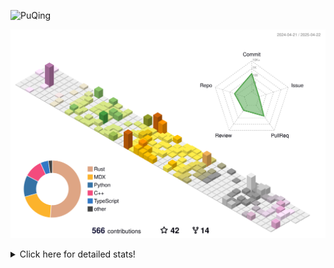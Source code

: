 ![PuQing](https://user-images.githubusercontent.com/27223114/171565019-9a56fae6-b08b-421f-99db-7e830da42371.png)

![](./profile-3d-contrib/profile-season-animate.svg)

<details>
<summary>Click here for detailed stats!</summary>

<!--START_SECTION:waka-->
![Lines of code](https://img.shields.io/badge/From%20Hello%20World%20I%27ve%20Written-1.9%20million%20lines%20of%20code-blue)

**🐱 My GitHub Data** 

> 📦 441.6 kB Used in GitHub's Storage 
 > 
> 🚫 Not Opted to Hire
 > 
> 📜 46 Public Repositories 
 > 
> 🔑 33 Private Repositories 
 > 
**I'm an Early 🐤** 

```text
🌞 Morning                689 commits         ██░░░░░░░░░░░░░░░░░░░░░░░   08.32 % 
🌆 Daytime                3536 commits        ███████████░░░░░░░░░░░░░░   42.72 % 
🌃 Evening                1890 commits        ██████░░░░░░░░░░░░░░░░░░░   22.83 % 
🌙 Night                  2163 commits        ███████░░░░░░░░░░░░░░░░░░   26.13 % 
```


📊 **This Week I Spent My Time On** 

```text
💬 Programming Languages: 
Other                    8 hrs 47 mins       █████░░░░░░░░░░░░░░░░░░░░   19.55 % 
C++                      7 hrs 56 mins       ████░░░░░░░░░░░░░░░░░░░░░   17.67 % 
CLI                      4 hrs 11 mins       ██░░░░░░░░░░░░░░░░░░░░░░░   09.32 % 
Python                   3 hrs 39 mins       ██░░░░░░░░░░░░░░░░░░░░░░░   08.15 % 
GitHubing                3 hrs 33 mins       ██░░░░░░░░░░░░░░░░░░░░░░░   07.92 % 

🔥 Editors: 
VS Code                  17 hrs 45 mins      ██████████░░░░░░░░░░░░░░░   39.50 % 
Arc                      17 hrs 41 mins      ██████████░░░░░░░░░░░░░░░   39.35 % 
Ghostty                  4 hrs 11 mins       ██░░░░░░░░░░░░░░░░░░░░░░░   09.32 % 
Telegram                 2 hrs 19 mins       █░░░░░░░░░░░░░░░░░░░░░░░░   05.17 % 
NetEaseMusic             1 hr 6 mins         █░░░░░░░░░░░░░░░░░░░░░░░░   02.47 % 

💻 Operating System: 
Mac                      27 hrs 13 mins      ███████████████░░░░░░░░░░   60.56 % 
WSL                      14 hrs 13 mins      ████████░░░░░░░░░░░░░░░░░   31.65 % 
Linux                    3 hrs 30 mins       ██░░░░░░░░░░░░░░░░░░░░░░░   07.79 % 
```


<!--END_SECTION:waka-->
</details>
